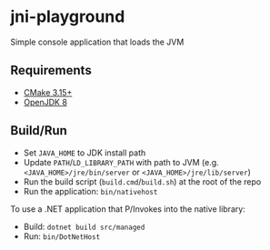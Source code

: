 # jni-playground

Simple console application that loads the JVM

## Requirements

- [CMake 3.15+](https://cmake.org/install/)
- [OpenJDK 8](https://openjdk.java.net/install/)

## Build/Run

- Set `JAVA_HOME` to JDK install path
- Update `PATH`/`LD_LIBRARY_PATH` with path to JVM (e.g. `<JAVA_HOME>/jre/bin/server` or `<JAVA_HOME>/jre/lib/server`)
- Run the build script (`build.cmd`/`build.sh`) at the root of the repo
- Run the application: `bin/nativehost`

To use a .NET application that P/Invokes into the native library:
  - Build: `dotnet build src/managed`
  - Run: `bin/DotNetHost`
